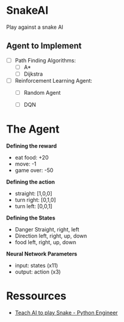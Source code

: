 # SnakeAI

Play against a snake AI


## Agent to Implement

- [ ] Path Finding Algorithms:
    - [ ] A*
    - [ ] Dijkstra
- [ ] Reinforcement Learning Agent:
    - [ ] Random Agent
    - [ ] DQN


# The Agent

**Defining the reward**

- eat food: +20
- move: -1
- game over: -50

**Defining the action**

- straight: [1,0,0]
- turn right: [0,1,0]
- turn left: [0,0,1]

**Defining the States**

- Danger Straight, right, left
- Direction left, right, up, down
- food left, right, up, down

**Neural Network Parameters**

- input: states (x11)
- output: action (x3)

# Ressources

- [Teach AI to play Snake - Python Engineer](https://www.youtube.com/playlist?list=PLqnslRFeH2UrDh7vUmJ60YrmWd64mTTKV)


